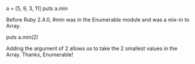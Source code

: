 a = [5, 9, 3, 11]
puts a.min

Before Ruby 2.4.0, #min was in the Enumerable module and was a mix-in to Array.

puts a.min(2)

Adding the argument of 2 allows us to take the 2 smallest values in the Array.
Thanks, Enumerable!
